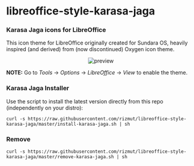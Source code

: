 # libreoffice-style-karasa-jaga
### Karasa Jaga icons for LibreOffice

This icon theme for LibreOffice originally created for Sundara OS, heavily inspired (and derived) from (now discontinued) Oxygen icon theme.

<p align="center">
  <img src="https://raw.githubusercontent.com/rizmut/libreoffice-style-karasa-jaga/master/preview.png" alt="preview"/>
</p>

**NOTE:** Go to _Tools_ → _Options_ → _LibreOffice_ → _View_ to enable the theme.
### Karasa Jaga Installer
Use the script to install the latest version directly from this repo (independently on your distro):
```
curl -s https://raw.githubusercontent.com/rizmut/libreoffice-style-karasa-jaga/master/install-karasa-jaga.sh | sh
```
### Remove
```
curl -s https://raw.githubusercontent.com/rizmut/libreoffice-style-karasa-jaga/master/remove-karasa-jaga.sh | sh
```

